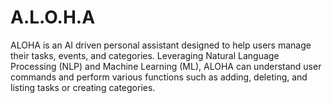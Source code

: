 # A.L.O.H.A
ALOHA is an AI driven personal assistant designed to help users manage their tasks, events, and categories. Leveraging Natural Language Processing (NLP) and Machine Learning (ML), ALOHA can understand user commands and perform various functions such as adding, deleting, and listing tasks or creating categories.
